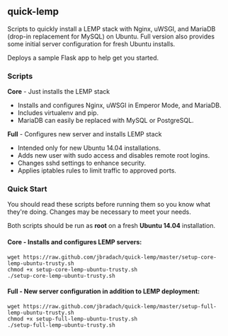 ## quick-lemp
Scripts to quickly install a LEMP stack with Nginx, uWSGI, and MariaDB (drop-in replacement for MySQL) on Ubuntu. Full version also provides some initial server configuration for fresh Ubuntu installs.

Deploys a sample Flask app to help get you started.


### Scripts
__Core__ - Just installs the LEMP stack
  * Installs and configures Nginx, uWSGI in Emperor Mode, and MariaDB.
  * Includes virtualenv and pip.
  * MariaDB can easily be replaced with MySQL or PostgreSQL.

__Full__ - Configures new server and installs LEMP stack
  * Intended only for new Ubuntu 14.04 installations.
  * Adds new user with sudo access and disables remote root logins.
  * Changes sshd settings to enhance security.
  * Applies iptables rules to limit traffic to approved ports.

### Quick Start
You should read these scripts before running them so you know what they're
doing. Changes may be necessary to meet your needs.

Both scripts should be run as __root__ on a fresh __Ubuntu 14.04__ installation.

#### Core - Installs and configures LEMP servers:

```
wget https://raw.github.com/jbradach/quick-lemp/master/setup-core-lemp-ubuntu-trusty.sh
chmod +x setup-core-lemp-ubuntu-trusty.sh
./setup-core-lemp-ubuntu-trusty.sh
```

#### Full - New server configuration in addition to LEMP deployment:
```
wget https://raw.github.com/jbradach/quick-lemp/master/setup-full-lemp-ubuntu-trusty.sh
chmod +x setup-full-lemp-ubuntu-trusty.sh
./setup-full-lemp-ubuntu-trusty.sh
```
